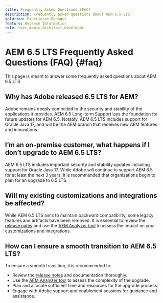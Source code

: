 ```yaml
---
title: Frequently Asked Questions (FAQ)
description: Frequently asked questions about AEM 6.5 LTS.
solution: Experience Manager
feature: Release Information
role: User,Admin,Architect,Developer
---
```

# AEM 6.5 LTS Frequently Asked Questions (FAQ) {#faq}

This page is meant to answer some frequently asked questions about AEM 6.5 LTS.

## Why has Adobe released 6.5 LTS for AEM? 

Adobe remains deeply committed to the security and stability of the applications it provides. AEM 6.5 Long-term Support lays the foundation for future updates for AEM 6.5. Notably, AEM 6.5 LTS includes support for Oracle Java 17, and will be the AEM branch that receives new AEM features and innovations. 

## I’m an on-premise customer, what happens if I don’t upgrade to AEM 6.5 LTS?

AEM 6.5 LTS includes important security and stability updates including support for Oracle Java 17. While Adobe will continue to support AEM 6.5 for at least the next 3 years, it is recommended that organizations begin to plan for an upgrade to 6.5 LTS. 

## Will my existing customizations and integrations be affected?

While AEM 6.5 LTS aims to maintain backward compatibility, some legacy features and artifacts have been removed. 
It is essential to review the [release notes](/help/release-notes/release-notes.md#deprecated-and-removed-features) and use the [AEM Analyzer tool](/help/sites-deploying/aem-analyzer.md) to assess the impact on your customizations and integrations.

## How can I ensure a smooth transition to AEM 6.5 LTS?

To ensure a smooth transition, it is recommended to: 

* Review the [release notes](/help/release-notes/release-notes.md) and documentation thoroughly. 
* Use the [AEM Analyzer tool](/help/sites-deploying/aem-analyzer.md) to assess the complexity of the upgrade. 
* Plan and allocate sufficient time and resources for the upgrade process. 
* Engage with Adobe support and enablement sessions for guidance and assistance.
